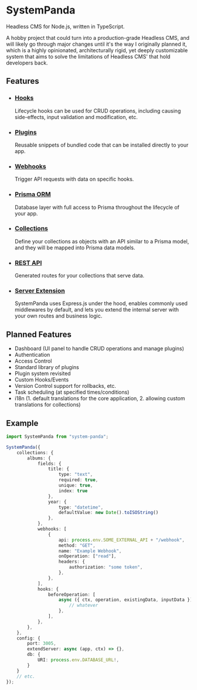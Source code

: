 # **SystemPanda**
Headless CMS for Node.js, written in TypeScript.

A hobby project that could turn into a production-grade Headless CMS, and will likely go through major changes until it's the way I originally planned it, which is a highly opinionated, architecturally rigid, yet deeply customizable system that aims to solve the limitations of Headless CMS' that hold developers back.

## **Features**
- ### [**Hooks**](https://github.com/serhankileci/system-panda/blob/main/docs/hooks.md)
	Lifecycle hooks can be used for CRUD operations, including causing side-effects, input validation and modification, etc.
- ### [**Plugins**](https://github.com/serhankileci/system-panda/blob/main/docs/plugins.md)
	Reusable snippets of bundled code that can be installed directly to your app.
- ### [**Webhooks**](https://github.com/serhankileci/system-panda/blob/main/docs/webhooks.md)
	Trigger API requests with data on specific hooks.
- ### [**Prisma ORM**](https://github.com/serhankileci/system-panda/blob/main/docs/prisma-orm.md)
	Database layer with full access to Prisma throughout the lifecycle of your app.
- ### [**Collections**](https://github.com/serhankileci/system-panda/blob/main/docs/collections.md)
	Define your collections as objects with an API similar to a Prisma model, and they will be mapped into Prisma data models.
- ### [**REST API**](https://github.com/serhankileci/system-panda/blob/main/docs/rest-api.md)
	Generated routes for your collections that serve data.
- ### [**Server Extension**](https://github.com/serhankileci/system-panda/blob/main/docs/server-extension.md)
	SystemPanda uses Express.js under the hood, enables commonly used middlewares by default, and lets you extend the internal server with your own routes and business logic.

## **Planned Features**
- Dashboard (UI panel to handle CRUD operations and manage plugins)
- Authentication
- Access Control
- Standard library of plugins
- Plugin system revisited
- Custom Hooks/Events
- Version Control support for rollbacks, etc.
- Task scheduling (at specified times/conditions)
- i18n (1. default translations for the core application, 2. allowing custom translations for collections)

## **Example**

```ts
import SystemPanda from "system-panda";

SystemPanda({
	collections: {
		albums: {
			fields: {
				title: {
					type: "text",
					required: true,
					unique: true,
					index: true
				},
				year: {
					type: "datetime",
					defaultValue: new Date().toISOString()
				},
			},
			webhooks: [
				{
					api: process.env.SOME_EXTERNAL_API + "/webhook",
					method: "GET",
					name: "Example Webhook",
					onOperation: ["read"],
					headers: {
						authorization: "some token",
					},
				},
			],
			hooks: {
				beforeOperation: [
					async ({ ctx, operation, existingData, inputData }) => {
						// whatever
					},
				],
			},
		},
	},
	config: {
		port: 3005,
		extendServer: async (app, ctx) => {},
		db: {
			URI: process.env.DATABASE_URL!,
		}
	}
	// etc.
});
```
